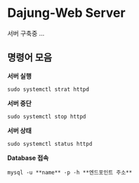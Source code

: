 # Dajung-Web Server

서버 구축중 ...




## 명령어 모음

**서버 실행**

```
sudo systemctl strat httpd
```

**서버 중단**

```
sudo systemctl stop httpd
```

**서버 상태**

```
sudo systemctl status httpd
```

**Database 접속**

```
mysql -u **name** -p -h **엔드포인트 주소**
```
